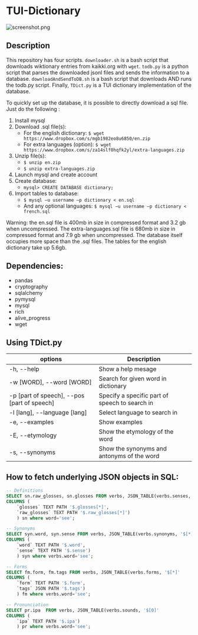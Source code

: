 # TUI-Dictionary

![screenshot.png](https://github.com/Lodobo/TUI-Dictionary/blob/main/screenshot.png?raw=true)

## Description

This repository has four scripts. `downloader.sh` is a bash script that downloads wiktionary entries from kaikki.org with `wget`. `todb.py` is a python script that parses the downloaded jsonl files and sends the information to a database. `downloadAndSendToDB.sh` is a bash script that downloads AND runs the todb.py script. Finally, `TDict.py` is a TUI dictionary implementation of the database.

To quickly set up the database, it is possible to directly download a sql file. Just do the following :
1) Install mysql
2) Download .sql file(s):
    - For the english dictionary: `$ wget https://www.dropbox.com/s/mgb1982eo8u6850/en.zip`
    - For extra languages (option): `$ wget https://www.dropbox.com/s/za14slf0hqfk2yl/extra-languages.zip`
3) Unzip file(s):
    - `$ unzip en.zip`
    - `$ unzip extra-languages.zip`
4) Launch mysql and create account
5) Create database:
    - `mysql> CREATE DATABASE dictionary;`
6) Import tables to database:
    - `$ mysql –u username –p dictionary < en.sql`
    - And any optional languages: `$ mysql –u username –p dictionary < french.sql`
 
Warning: the en.sql file is 400mb in size in compressed format and 3.2 gb when uncompressed. The extra-languages.sql file is 680mb in size in compressed format and 7.9 gb when uncompressed. The database itself occupies more space than the .sql files. The tables for the english dictionary take up 5.6gb.

## Dependencies:

- pandas
- cryptography
- sqlalchemy
- pymysql
- mysql
- rich
- alive_progress
- wget

## Using TDict.py

|options|Description|
|----|----|
|-h, --help|Show a help mesage|
|-w [WORD], --word [WORD]|Search for given word in dictionary|
|-p [part of speech], --pos [part of speech]|Specify a specific part of speech to search in|
|-l [lang], --language [lang]|Select language to search in|
|-e, --examples|Show examples|
|-E, --etymology|Show the etymology of the word|
|-s, --synonyms|Show the synonyms and antonyms of the word|

## How to fetch underlying JSON objects in SQL:
```sql
-- Definitions
SELECT sn.raw_glosses, sn.glosses FROM verbs, JSON_TABLE(verbs.senses, '$[*]'
COLUMNS (
    `glosses` TEXT PATH '$.glosses[*]',
    `raw_glosses` TEXT PATH '$.raw_glosses[*]')
    ) sn where word='see';
```
```sql
-- Synonyms
SELECT syn.word, syn.sense FROM verbs, JSON_TABLE(verbs.synonyms, '$[*]'
COLUMNS (
    `word` TEXT PATH '$.word',
    `sense` TEXT PATH '$.sense')
    ) syn where verbs.word='see';
```
```sql
-- Forms
SELECT fm.form, fm.tags FROM verbs, JSON_TABLE(verbs.forms, '$[*]'
COLUMNS (
    `form` TEXT PATH '$.form',
    `tags` JSON PATH '$.tags')
    ) fm where verbs.word='see';
```
```sql
-- Pronunciation
SELECT pr.ipa  FROM verbs, JSON_TABLE(verbs.sounds, '$[0]'
COLUMNS (
    `ipa` TEXT PATH '$.ipa')
    ) pr where verbs.word='see';
```
